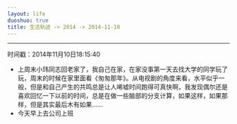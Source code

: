 ```yaml
---
layout: life
duoshuo: true
title: 生活轨迹 -> 2014 -> 2014-11-10
---
```


******
时间戳：2014年11月10日18:15:40
 + 上周末小玮同志回老家了，我自己在家，在家没事第一天去找大学的同学玩了玩，周末的时候在家里面看《匆匆那年》。从电视剧的角度来看，水平似乎一般，但是和自己产生的共鸣总是让人唏嘘时间跑得可真快啊，我发现偶尔还是喜欢回忆一下以前的时间，总是在做一些脑部的分支计算，如果这样，如果那样，但是其实最后木有如果……
 + 今天早上去公司上班

 